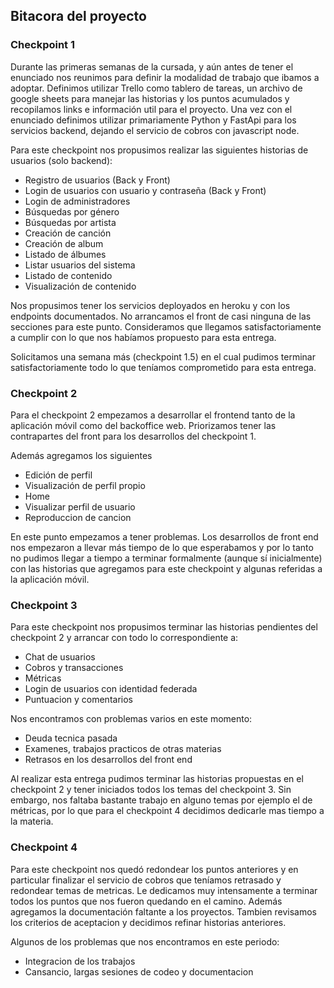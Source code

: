 ## Bitacora del proyecto

### Checkpoint 1
Durante las primeras semanas de la cursada, y aún antes de tener el enunciado nos reunimos para definir la modalidad de trabajo que ibamos a adoptar. Definimos utilizar Trello como tablero de tareas, un archivo de google sheets para manejar las historias y los puntos acumulados y recopilamos links e información util para el proyecto. 
Una vez con el enunciado definimos utilizar primariamente Python y FastApi para los servicios backend, dejando el servicio de cobros con javascript node.

Para este checkpoint nos propusimos realizar las siguientes historias de usuarios (solo backend):

* Registro de usuarios (Back y Front)
* Login de usuarios con usuario y contraseña (Back y Front)
* Login de administradores
* Búsquedas por género
* Búsquedas por artista
* Creación de canción
* Creación de album
* Listado de álbumes
* Listar usuarios del sistema
* Listado de contenido
* Visualización de contenido

Nos propusimos tener los servicios deployados en heroku y con los endpoints documentados. No arrancamos el front de casi ninguna de las secciones para este punto.
Consideramos que llegamos satisfactoriamente a cumplir con lo que nos habíamos propuesto para esta entrega.

Solicitamos una semana más (checkpoint 1.5) en el cual pudimos terminar satisfactoriamente todo lo que teníamos comprometido para esta entrega.

### Checkpoint 2

Para el checkpoint 2 empezamos a desarrollar el frontend tanto de la aplicación móvil como del backoffice web. Priorizamos tener las contrapartes del front para los desarrollos del checkpoint 1.

Además agregamos los siguientes 
* Edición de perfil
* Visualización de perfil propio
* Home
* Visualizar perfil de usuario
* Reproduccion de cancion

En este punto empezamos a tener problemas. Los desarrollos de front end nos empezaron a llevar más tiempo de lo que esperabamos y por lo tanto no pudimos llegar a tiempo a terminar formalmente (aunque sí inicialmente) con las historias que agregamos para este checkpoint y algunas referidas a la aplicación móvil.

### Checkpoint 3
Para este checkpoint nos propusimos terminar las historias pendientes del checkpoint 2 y arrancar con todo lo correspondiente a:

* Chat de usuarios
* Cobros y transacciones
* Métricas
* Login de usuarios con identidad federada
* Puntuacion y comentarios

Nos encontramos con problemas varios en este momento:
* Deuda tecnica pasada
* Examenes, trabajos practicos de otras materias
* Retrasos en los desarrollos del front end

Al realizar esta entrega pudimos terminar las historias propuestas en el checkpoint 2 y tener iniciados todos los temas del checkpoint 3. Sin embargo, nos faltaba bastante trabajo en alguno temas por ejemplo el de métricas, por lo que para el checkpoint 4 decidimos dedicarle mas tiempo a la materia.

### Checkpoint 4

Para este checkpoint nos quedó redondear los puntos anteriores y en particular finalizar el servicio de cobros que teníamos retrasado y redondear temas de metricas. Le dedicamos muy intensamente a terminar todos los puntos que nos fueron quedando en el camino. Además agregamos la documentación faltante a los proyectos.
Tambien revisamos los criterios de aceptacion y decidimos refinar historias anteriores.

Algunos de los problemas que nos encontramos en este periodo:

* Integracion de los trabajos
* Cansancio, largas sesiones de codeo y documentacion
